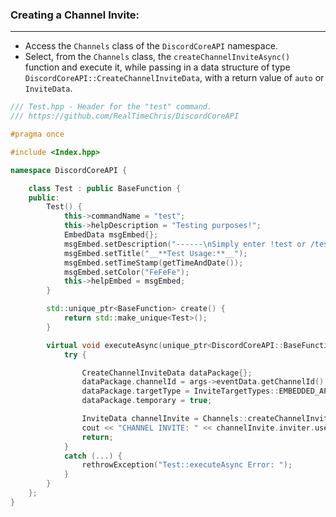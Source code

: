 
### **Creating a Channel Invite:**
---
- Access the `Channels` class of the `DiscordCoreAPI` namespace.
- Select, from the `Channels` class, the `createChannelInviteAsync()` function and execute it, while passing in a data structure of type `DiscordCoreAPI::CreateChannelInviteData`, with a return value of `auto` or `InviteData`.

```cpp
/// Test.hpp - Header for the "test" command.
/// https://github.com/RealTimeChris/DiscordCoreAPI

#pragma once

#include <Index.hpp>

namespace DiscordCoreAPI {

	class Test : public BaseFunction {
	public:
		Test() {
			this->commandName = "test";
			this->helpDescription = "Testing purposes!";
			EmbedData msgEmbed{};
			msgEmbed.setDescription("------\nSimply enter !test or /test!\n------");
			msgEmbed.setTitle("__**Test Usage:**__");
			msgEmbed.setTimeStamp(getTimeAndDate());
			msgEmbed.setColor("FeFeFe");
			this->helpEmbed = msgEmbed;
		}

		std::unique_ptr<BaseFunction> create() {
			return std::make_unique<Test>();
		}

		virtual void executeAsync(unique_ptr<DiscordCoreAPI::BaseFunctionArguments> args) {
			try {

				CreateChannelInviteData dataPackage{};
				dataPackage.channelId = args->eventData.getChannelId();
				dataPackage.targetType = InviteTargetTypes::EMBEDDED_APPLICATION;
				dataPackage.temporary = true;

				InviteData channelInvite = Channels::createChannelInviteAsync(dataPackage).get();
				cout << "CHANNEL INVITE: " << channelInvite.inviter.userName << endl;
				return;
			}
			catch (...) {
				rethrowException("Test::executeAsync Error: ");
			}
		}
	};
}
```
